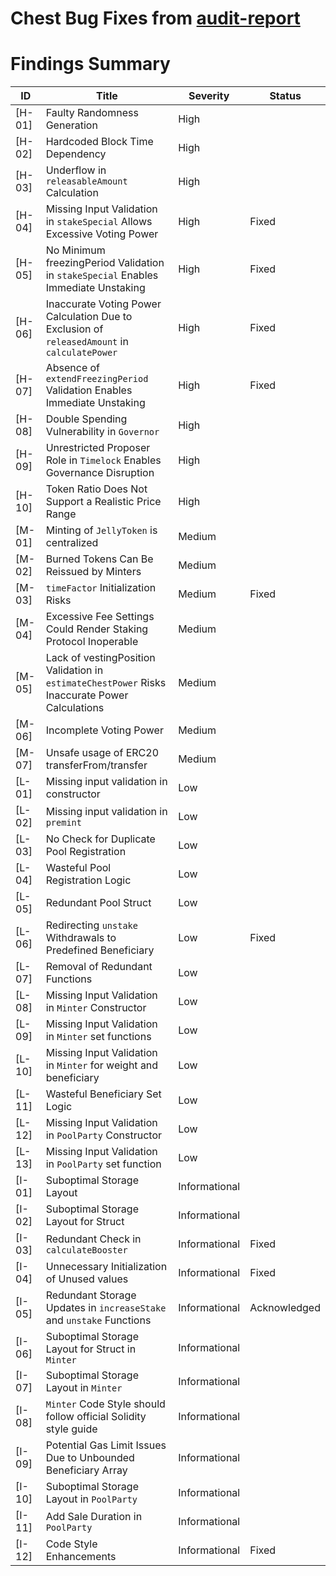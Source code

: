# Chest Bug Fixes from [audit-report](https://github.com/MVPWorkshop/jelly-verse-contracts/blob/feat/JELLY-936/audit/report.md)

# Findings Summary

| ID     | Title                                                                                          | Severity      | Status       |
| ------ | ---------------------------------------------------------------------------------------------- | ------------- | ------------ |
| [H-01] | Faulty Randomness Generation                                                                   | High          |              |
| [H-02] | Hardcoded Block Time Dependency                                                                | High          |              |
| [H-03] | Underflow in `releasableAmount` Calculation                                                    | High          |              |
| [H-04] | Missing Input Validation in `stakeSpecial` Allows Excessive Voting Power                       | High          | Fixed        |
| [H-05] | No Minimum freezingPeriod Validation in `stakeSpecial` Enables Immediate Unstaking             | High          | Fixed        |
| [H-06] | Inaccurate Voting Power Calculation Due to Exclusion of `releasedAmount` in `calculatePower`   | High          | Fixed        |
| [H-07] | Absence of `extendFreezingPeriod` Validation Enables Immediate Unstaking                       | High          | Fixed        |
| [H-08] | Double Spending Vulnerability in `Governor`                                                    | High          |              |
| [H-09] | Unrestricted Proposer Role in `Timelock` Enables Governance Disruption                         | High          |              |
| [H-10] | Token Ratio Does Not Support a Realistic Price Range                                           | High          |              |
| [M-01] | Minting of `JellyToken` is centralized                                                         | Medium        |              |
| [M-02] | Burned Tokens Can Be Reissued by Minters                                                       | Medium        |              |
| [M-03] | `timeFactor` Initialization Risks                                                              | Medium        | Fixed        |
| [M-04] | Excessive Fee Settings Could Render Staking Protocol Inoperable                                | Medium        |              |
| [M-05] | Lack of vestingPosition Validation in `estimateChestPower` Risks Inaccurate Power Calculations | Medium        |              |
| [M-06] | Incomplete Voting Power                                                                        | Medium        |              |
| [M-07] | Unsafe usage of ERC20 transferFrom/transfer                                                    | Medium        |              |
| [L-01] | Missing input validation in constructor                                                        | Low           |              |
| [L-02] | Missing input validation in `premint`                                                          | Low           |              |
| [L-03] | No Check for Duplicate Pool Registration                                                       | Low           |              |
| [L-04] | Wasteful Pool Registration Logic                                                               | Low           |              |
| [L-05] | Redundant Pool Struct                                                                          | Low           |              |
| [L-06] | Redirecting `unstake` Withdrawals to Predefined Beneficiary                                    | Low           | Fixed        |
| [L-07] | Removal of Redundant Functions                                                                 | Low           |              |
| [L-08] | Missing Input Validation in `Minter` Constructor                                               | Low           |              |
| [L-09] | Missing Input Validation in `Minter` set functions                                             | Low           |              |
| [L-10] | Missing Input Validation in `Minter` for weight and beneficiary                                | Low           |              |
| [L-11] | Wasteful Beneficiary Set Logic                                                                 | Low           |              |
| [L-12] | Missing Input Validation in `PoolParty` Constructor                                            | Low           |              |
| [L-13] | Missing Input Validation in `PoolParty` set function                                           | Low           |              |
| [I-01] | Suboptimal Storage Layout                                                                      | Informational |              |
| [I-02] | Suboptimal Storage Layout for Struct                                                           | Informational |              |
| [I-03] | Redundant Check in `calculateBooster`                                                          | Informational | Fixed        |
| [I-04] | Unnecessary Initialization of Unused values                                                    | Informational | Fixed        |
| [I-05] | Redundant Storage Updates in `increaseStake` and `unstake` Functions                           | Informational | Acknowledged |
| [I-06] | Suboptimal Storage Layout for Struct in `Minter`                                               | Informational |              |
| [I-07] | Suboptimal Storage Layout in `Minter`                                                          | Informational |              |
| [I-08] | `Minter` Code Style should follow official Solidity style guide                                | Informational |              |
| [I-09] | Potential Gas Limit Issues Due to Unbounded Beneficiary Array                                  | Informational |              |
| [I-10] | Suboptimal Storage Layout in `PoolParty`                                                       | Informational |              |
| [I-11] | Add Sale Duration in `PoolParty`                                                               | Informational |              |
| [I-12] | Code Style Enhancements                                                                        | Informational | Fixed        |
